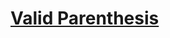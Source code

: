 <h1> <a href="https://www.codingninjas.com/codestudio/problems/valid-parenthesis_795104?topList=love-babbar-dsa-sheet-problems&leftPanelTab=0" target="_blank">Valid Parenthesis</a> </h1>
